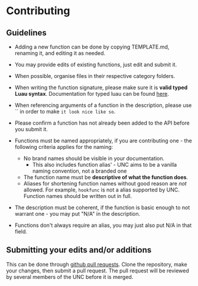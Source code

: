 # Contributing

## Guidelines
* Adding a new function can be done by copying TEMPLATE.md, renaming it, and editing it as needed.
* You may provide edits of existing functions, just edit and submit it.
* When possible, organise files in their respective category folders.
* When writing the function signature, please make sure it is **valid typed Luau syntax**. Documentation for typed luau can be found [here](https://luau-lang.org/typecheck#union-types).
* When referencing arguments of a function in the description, please use `` in order to make `it look nice like so`.
* Please confirm a function has not already been added to the API before you submit it.

* Functions must be named appropriately, if you are contributing one - the following criteria applies for the naming:
  * No brand names should be visible in your documentation.
    * This also includes function alias' - UNC aims to be a vanilla naming convention, not a branded one
   * The function name must be **descriptive of what the function does**.
   * Aliases for shortening function names without good reason are *not* allowed. For example, `hookfunc` is not a alias supported by UNC. Function names should be written out in full.
  
* The description must be coherent, if the function is basic enough to not warrant one - you may put "N/A" in the description.
* Functions don't always require an alias, you may just also put N/A in that field.

## Submitting your edits and/or additions
This can be done through [github pull requests](https://docs.github.com/en/pull-requests/collaborating-with-pull-requests/proposing-changes-to-your-work-with-pull-requests/about-pull-requests). Clone the repository, make your changes, then submit a pull request. The pull request will be reviewed by several members of the UNC before it is merged.
